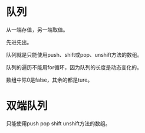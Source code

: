 # 队列
从一端存值，另一端取值。

先进先出。

队列就是只能使用push、shift或pop、unshift方法的数组。

队列的遍历不能用for循环，因为队列的长度是动态变化的。

数组中除0是false，其余的都是ture。

# 双端队列
只能使用push pop shift unshift方法的数组。